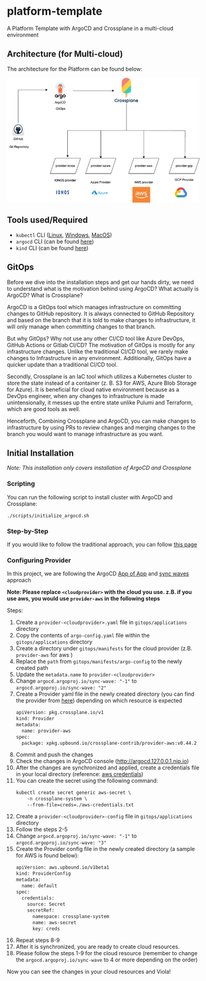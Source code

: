 # platform-template
A Platform Template with ArgoCD and Crossplane in a multi-cloud environment

## Architecture (for Multi-cloud)

The architecture for the Platform can be found below:

![Platform Infrastructure Architecture](architecture/platform_infrastructure_architecture.png)

## Tools used/Required

* `kubectl` CLI ([Linux](https://kubernetes.io/docs/tasks/tools/install-kubectl-linux/), [Windows](https://kubernetes.io/docs/tasks/tools/install-kubectl-windows/), [MacOS](https://kubernetes.io/docs/tasks/tools/install-kubectl-macos/))
* `argocd` CLI (can be found [here](https://argo-cd.readthedocs.io/en/stable/cli_installation/))
* `kind` CLI (can be found [here](https://kind.sigs.k8s.io/docs/user/quick-start/#installation))

## GitOps

Before we dive into the installation steps and get our hands dirty, we need to understand what is the motivation
behind using ArgoCD? What actually is ArgoCD? What is Crossplane?

ArgoCD is a GitOps tool which manages infrastructure on committing changes to GitHub repository. It is
always connected to GitHub Repository and based on the branch that it is told to make changes to infrastructure,
it will only manage when committing changes to that branch.

But why GitOps? Why not use any other CI/CD tool like Azure DevOps, GitHub Actions or Gitlab CI/CD?
The motivation of GitOps is mostly for any infrastructure changes. Unlike the traditional CI/CD tool,
we rarely make changes to Infrastructure in any environment. Additionally, GitOps have a quicker update
than a traditional CI/CD tool.

Secondly, Crossplane is an IaC tool which utilizes a Kubernetes cluster to store the state instead of a container
(z. B. S3 for AWS, Azure Blob Storage for Azure). It is beneficial for cloud native environment because as a DevOps engineer,
when any changes to infrastructure is made unintensionally, it messes up the entire state unlike Pulumi and Terraform, which
are good tools as well.

Henceforth, Combining Crossplane and ArgoCD, you can make changes to infrastructure by using PRs to review changes and
merging changes to the branch you would want to manage infrastructure as you want.

## Initial Installation

*Note: This installation only covers installation of ArgoCD and Crossplane*

### Scripting

You can run the following script to install cluster with ArgoCD and Crossplane:

```shell
./scripts/initialize_argocd.sh
```

### Step-by-Step

If you would like to follow the traditional approach, you can follow [this page](STEPS_README.md)

### Configuring Provider

In this project, we are following the ArgoCD [App of App](https://argo-cd.readthedocs.io/en/stable/operator-manual/cluster-bootstrapping/) and [sync waves](https://argo-cd.readthedocs.io/en/stable/user-guide/sync-waves/) approach

**Note: Please replace `<cloudprovider>` with the cloud you use. z.B. if you use aws, you would use `provider-aws` in the following steps**

Steps:
1. Create a `provider-<cloudprovider>.yaml` file in `gitops/applications` directory
2. Copy the contents of `argo-config.yaml` file within the `gitops/applications` directory
3. Create a directory under `gitops/manifests` for the cloud provider (z.B. `provider-aws` for aws )
4. Replace the `path` from `gitops/manifests/argo-config` to the newly created path
5. Update the `metadata.name` to `provider-<cloudprovider>`
6. Change `argocd.argoproj.io/sync-wave: "-1"` to `argocd.argoproj.io/sync-wave: "2"`
7. Create a Provider yaml file in the newly created directory (you can find the provider from [here](https://marketplace.upbound.io/providers)) depending on which resource is expected
    ```shell
    apiVersion: pkg.crossplane.io/v1
    kind: Provider
    metadata:
      name: provider-aws
    spec:
      package: xpkg.upbound.io/crossplane-contrib/provider-aws:v0.44.2
    ```
8. Commit and push the changes
9. Check the changes in ArgoCD console (http://argocd.127.0.0.1.nip.io)
10. After the changes are synchronized and applied, create a credentials file in your local directory (reference: [aws credentials](https://docs.crossplane.io/v1.13/getting-started/provider-aws/#generate-an-aws-key-pair-file))
11. You can create the secret using the following command:
    ```shell
    kubectl create secret generic aws-secret \
        -n crossplane-system \
        --from-file=creds=./aws-credentials.txt
    ```
12. Create a `provider-<cloudprovider>-config` file in `gitops/applications` directory
13. Follow the steps 2-5
14. Change `argocd.argoproj.io/sync-wave: "-1"` to `argocd.argoproj.io/sync-wave: "3"`
15. Create the Provider config file in the newly created directory (a sample for AWS is found below):
    ```shell
    apiVersion: aws.upbound.io/v1beta1
    kind: ProviderConfig
    metadata:
      name: default
    spec:
      credentials:
        source: Secret
        secretRef:
          namespace: crossplane-system
          name: aws-secret
          key: creds
    ```
16. Repeat steps 8-9
17. After it is synchronized, you are ready to create cloud resources.
18. Please follow the steps 1-9 for the cloud resource (remember to change the `argocd.argoproj.io/sync-wave` to 4 or more depending on the order)

Now you can see the changes in your cloud resources and Viola!